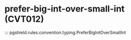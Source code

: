 # prefer-big-int-over-small-int (CVT012)

::: pgshield.rules.convention.typing.PreferBigIntOverSmallInt


